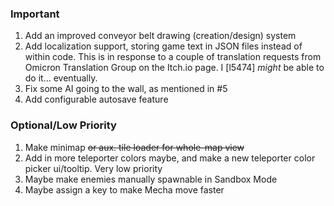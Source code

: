 ### Important
1. Add an improved conveyor belt drawing (creation/design) system
2. Add localization support, storing game text in JSON files instead of within code. This is in response to a couple of translation requests from Omicron Translation Group on the Itch.io page. I [l5474] *might* be able to do it... eventually.
3. Fix some AI going to the wall, as mentioned in #5
4. Add configurable autosave feature

### Optional/Low Priority
1. Make minimap ~~or aux. tile loader for whole-map view~~
2. Add in more teleporter colors maybe, and make a new teleporter color picker ui/tooltip. Very low priority
3. Maybe make enemies manually spawnable in Sandbox Mode
4. Maybe assign a key to make Mecha move faster
